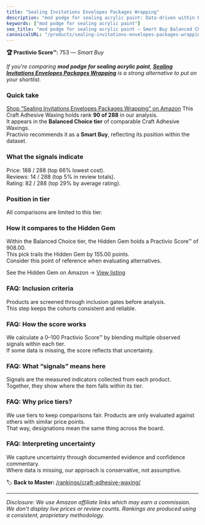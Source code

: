 ```yaml
---
title: "Sealing Invitations Envelopes Packages Wrapping"
description: "mod podge for sealing acrylic paint: Data-driven within Balanced Choice ranking using the Practivio Score™. Positioned by quality, value, demand, findability,…"
keywords: ["mod podge for sealing acrylic paint"]
seo_title: "mod podge for sealing acrylic paint — Smart Buy Balanced Choice (2025)"
canonicalURL: "/products/sealing-invitations-envelopes-packages-wrapping-B07Z62B93Q/"
---
```


**🏆 Practivio Score™:** 753 — _Smart Buy_


*If you're comparing **mod podge for sealing acrylic paint**, **[Sealing Invitations Envelopes Packages Wrapping](https://www.amazon.com/dp/B07Z62B93Q?tag=practivio-20)** is a strong alternative to put on your shortlist.*
### Quick take
[Shop “Sealing Invitations Envelopes Packages Wrapping” on Amazon](https://www.amazon.com/dp/B07Z62B93Q?tag=practivio-20)
This Craft Adhesive Waxing holds rank **90 of 288** in our analysis.  
It appears in the **Balanced Choice tier** of comparable Craft Adhesive Waxings.  
Practivio recommends it as a **Smart Buy**, reflecting its position within the dataset.

### What the signals indicate
Price: 188 / 288 (top 66% lowest cost).  
Reviews: 14 / 288 (top 5% in review totals).  
Rating: 82 / 288 (top 29% by average rating).  

### Position in tier
All comparisons are limited to this tier.

### How it compares to the Hidden Gem
Within the Balanced Choice tier, the Hidden Gem holds a Practivio Score™ of 908.00.  
This pick trails the Hidden Gem by 155.00 points.  
Consider this point of reference when evaluating alternatives.  

See the Hidden Gem on Amazon → [View listing](https://www.amazon.com/dp/B09Y67FY24?tag=practivio-20)

### FAQ: Inclusion criteria
Products are screened through inclusion gates before analysis.  
This step keeps the cohorts consistent and reliable.

### FAQ: How the score works
We calculate a 0–100 Practivio Score™ by blending multiple observed signals within each tier.  
If some data is missing, the score reflects that uncertainty.

### FAQ: What “signals” means here
Signals are the measured indicators collected from each product.  
Together, they show where the item falls within its tier.

### FAQ: Why price tiers?
We use tiers to keep comparisons fair. Products are only evaluated against others with similar price points.  
That way, designations mean the same thing across the board.

### FAQ: Interpreting uncertainty
We capture uncertainty through documented evidence and confidence commentary.  
Where data is missing, our approach is conservative, not assumptive.


🏷️ **Back to Master:** [/rankings/craft-adhesive-waxing/](/rankings/craft-adhesive-waxing/)

---
_Disclosure: We use Amazon affiliate links which may earn a commission. We don’t display live prices or review counts. Rankings are produced using a consistent, proprietary methodology._
